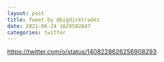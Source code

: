 ```yaml
--- 
layout: post 
title: Tweet by @bigdicktradez 
date: 2021-06-24 1624582847 
categories: twitter 
--- 
```

https://twitter.com/o/status/1408228626256908293